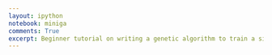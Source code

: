 ```yaml
---
layout: ipython
notebook: miniga
comments: True
excerpt: Beginner tutorial on writing a genetic algorithm to train a simple 2-layer feed-forward neural network. (Ok, I admit it, the "15 lines" is a gimmick)
---
```

